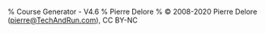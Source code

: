 % Course Generator - V4.6
% Pierre Delore
% © 2008-2020 Pierre Delore (pierre@TechAndRun.com), CC BY-NC
